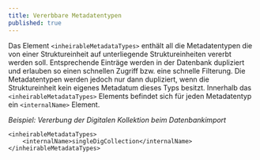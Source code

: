 ```yaml
---
title: Vererbbare Metadatentypen
published: true
---
```


Das Element `<inheirableMetadataTypes>` enthält all die Metadatentypen die von einer Struktureinheit auf unterliegende Struktureinheiten vererbt werden soll. Entsprechende Einträge werden in der Datenbank dupliziert und erlauben so einen schnellen Zugriff bzw. eine schnelle Filterung. Die Metadatentypen werden jedoch nur dann dupliziert, wenn die Struktureinheit kein eigenes Metadatum dieses Typs besitzt. Innerhalb das `<inheirableMetadataTypes>` Elements befindet sich für jeden Metadatentyp ein `<internalName>` Element.

_Beispiel: Vererbung der Digitalen Kollektion beim Datenbankimport_

```text
<inheirableMetadataTypes>
    <internalName>singleDigCollection</internalName>
</inheirableMetadataTypes>
```

